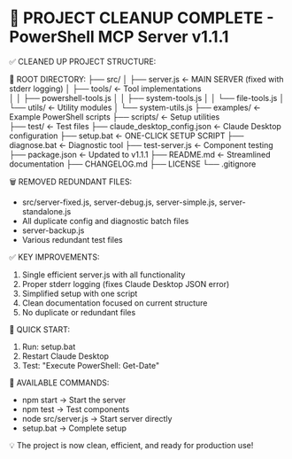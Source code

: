 🎉 PROJECT CLEANUP COMPLETE - PowerShell MCP Server v1.1.1
===========================================================

✅ CLEANED UP PROJECT STRUCTURE:

📁 ROOT DIRECTORY:
├── src/
│   ├── server.js          ← MAIN SERVER (fixed with stderr logging)
│   ├── tools/             ← Tool implementations  
│   │   ├── powershell-tools.js
│   │   ├── system-tools.js
│   │   └── file-tools.js
│   └── utils/             ← Utility modules
│       └── system-utils.js
├── examples/              ← Example PowerShell scripts
├── scripts/               ← Setup utilities  
├── test/                  ← Test files
├── claude_desktop_config.json  ← Claude Desktop configuration
├── setup.bat             ← ONE-CLICK SETUP SCRIPT
├── diagnose.bat          ← Diagnostic tool
├── test-server.js        ← Component testing
├── package.json          ← Updated to v1.1.1
├── README.md             ← Streamlined documentation
├── CHANGELOG.md
├── LICENSE
└── .gitignore

🗑️ REMOVED REDUNDANT FILES:
- src/server-fixed.js, server-debug.js, server-simple.js, server-standalone.js
- All duplicate config and diagnostic batch files
- server-backup.js
- Various redundant test files

✅ KEY IMPROVEMENTS:
1. Single efficient server.js with all functionality
2. Proper stderr logging (fixes Claude Desktop JSON error)
3. Simplified setup with one script
4. Clean documentation focused on current structure
5. No duplicate or redundant files

🚀 QUICK START:
1. Run: setup.bat
2. Restart Claude Desktop
3. Test: "Execute PowerShell: Get-Date"

📝 AVAILABLE COMMANDS:
- npm start        → Start the server
- npm test         → Test components  
- node src/server.js → Start server directly
- setup.bat        → Complete setup

💡 The project is now clean, efficient, and ready for production use!
